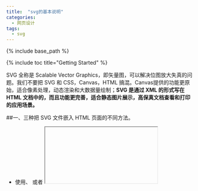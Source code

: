 ```yaml
---
title:  "svg的基本说明"
categories: 
  - 网页设计
tags:
  - svg
---
```


{% include base_path %}

{% include toc title="Getting Started" %}

SVG 全称是 Scalable Vector Graphics，即矢量图，可以解决位图放大失真的问题。我们不要把 SVG 和 CSS，Canvas，HTML 搞混。Canvas提供的功能更原始，适合像素处理，动态渲染和大数据量绘制；**SVG 是通过 XML 的形式写在 HTML 文档中的，而且功能更完善，适合静态图片展示，高保真文档查看和打印的应用场景。**

##一、三种把 SVG 文件嵌入 HTML 页面的不同方法。
* 使用<embed>、<object> 或者 <iframe>。

##二、svg形状
* 矩形 <rect>
* 圆形 <circle>
* 椭圆 <ellipse>
* 线 <line>
* 折线 <polyline>
* 多边形 <polygon>
* 路径 <path>

##svg滤镜
* feBlend
* feColorMatrix
* feComponentTransfer
* feComposite
* feConvolveMatrix
* feDiffuseLighting
* feDisplacementMap
* feFlood
* feGaussianBlur
* feImage
* feMerge
* feMorphology
* feOffset
* feSpecularLighting
* feTile
* feTurbulence
* feDistantLight
* fePointLight
* feSpotLight

##二、svg渐变
**SVG 渐变必须在 <defs> 标签中进行定义。**
1.线性渐变<linearGradient>
2.放射渐变<radialGradient> 

##svg动画
[svg动画例子](https://www.villainhr.com/page/2017/05/01/SVG%20%E5%8A%A8%E7%94%BB%E7%B2%BE%E9%AB%93)
